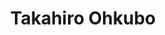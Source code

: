 ---
title: "Takahiro Ohkubo"
draft: false

# Job rank 職階
rank: "Professor" # 教授 | 准教授 | 助教 | ...

# Laboratory group
la_group: "Material Chemistry" # 分子化学 | 物質化学 | 反応化学

# Laboratory
laboratory:
  id: inorganic
  name: Inorganic Chemistry Laboratory


# page title background image
bg_image: "images/banner/bg1.jpg"

# meta description ~100 letters in Japanese
description : "Elucidation of functions on porous materials and development of new porous materials"

# teacher portrait
image: "images/faculty/anonymous.png"

# interest
interest: ["Nanospace", "Adsorption", "Catalyst"]

# achievements
achievements:
- icon: ti-id-badge
  link: https://researcherid.com/rid/B-2591-2011
  name: ResearcherID B-2591-2011
- icon: ti-id-badge
  link: https://orcid.org/0000-0001-5907-3683
  name: ORCID 0000-0001-5907-3683
- icon: ti-google
  link: https://scholar.google.co.jp/citations?user=HkgUngkAAAAJ
  name: Scholar HkgUngkAAAAJ


# contact info
contact:
- icon: ti-email
  link: mailto:ohkubo@okayama-u.ac.jp
  name: ohkubo@okayama-u.ac.jp
- icon: ti-mobile
  link: tel:086-251-7843
  name: 086-251-7843


- name : "Inorganic Chemistry Laboratory"
  icon : "ti-world" # icon pack : https://themify.me/themify-icons
  link : "http://chem.okayama-u.ac.jp/~inorganic/index.html"

- name : "3-1-1 Tsushima-Naka, Kita Ward, Okayama City, Okayama 700-8530"
  icon : "ti-location-pin" # icon pack : https://themify.me/themify-icons
  link : "#"

# type
type: "faculty"
---